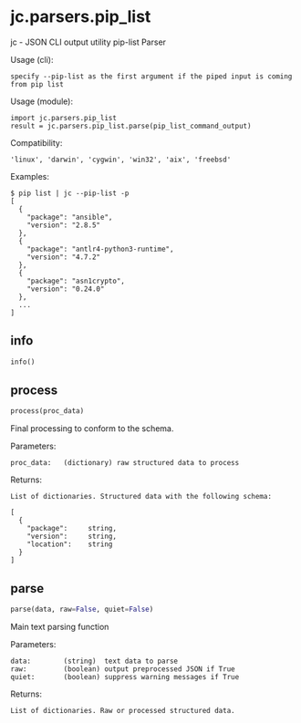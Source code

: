 
# jc.parsers.pip_list
jc - JSON CLI output utility pip-list Parser

Usage (cli):

    specify --pip-list as the first argument if the piped input is coming from pip list

Usage (module):

    import jc.parsers.pip_list
    result = jc.parsers.pip_list.parse(pip_list_command_output)

Compatibility:

    'linux', 'darwin', 'cygwin', 'win32', 'aix', 'freebsd'

Examples:

    $ pip list | jc --pip-list -p
    [
      {
        "package": "ansible",
        "version": "2.8.5"
      },
      {
        "package": "antlr4-python3-runtime",
        "version": "4.7.2"
      },
      {
        "package": "asn1crypto",
        "version": "0.24.0"
      },
      ...
    ]


## info
```python
info()
```


## process
```python
process(proc_data)
```

Final processing to conform to the schema.

Parameters:

    proc_data:   (dictionary) raw structured data to process

Returns:

    List of dictionaries. Structured data with the following schema:

    [
      {
        "package":     string,
        "version":     string,
        "location":    string
      }
    ]


## parse
```python
parse(data, raw=False, quiet=False)
```

Main text parsing function

Parameters:

    data:        (string)  text data to parse
    raw:         (boolean) output preprocessed JSON if True
    quiet:       (boolean) suppress warning messages if True

Returns:

    List of dictionaries. Raw or processed structured data.

